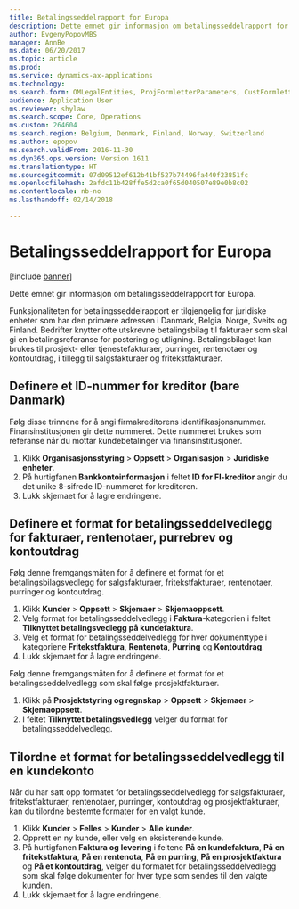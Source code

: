 ```yaml
---
title: Betalingsseddelrapport for Europa
description: Dette emnet gir informasjon om betalingsseddelrapport for Europa.
author: EvgenyPopovMBS
manager: AnnBe
ms.date: 06/20/2017
ms.topic: article
ms.prod: 
ms.service: dynamics-ax-applications
ms.technology: 
ms.search.form: OMLegalEntities, ProjFormletterParameters, CustFormletterParameters
audience: Application User
ms.reviewer: shylaw
ms.search.scope: Core, Operations
ms.custom: 264604
ms.search.region: Belgium, Denmark, Finland, Norway, Switzerland
ms.author: epopov
ms.search.validFrom: 2016-11-30
ms.dyn365.ops.version: Version 1611
ms.translationtype: HT
ms.sourcegitcommit: 07d09512ef612b41bf527b74496fa440f23851fc
ms.openlocfilehash: 2afdc11b428ffe5d2ca0f65d040507e89e0b8c02
ms.contentlocale: nb-no
ms.lasthandoff: 02/14/2018

---
```


# <a name="payment-slip-report-for-europe"></a>Betalingsseddelrapport for Europa

[!include [banner](../includes/banner.md)]

Dette emnet gir informasjon om betalingsseddelrapport for Europa.

Funksjonaliteten for betalingsseddelrapport er tilgjengelig for juridiske enheter som har den primære adressen i Danmark, Belgia, Norge, Sveits og Finland. Bedrifter knytter ofte utskrevne betalingsbilag til fakturaer som skal gi en betalingsreferanse for postering og utligning. Betalingsbilaget kan brukes til prosjekt- eller tjenestefakturaer, purringer, rentenotaer og kontoutdrag, i tillegg til salgsfakturaer og fritekstfakturaer.

## <a name="set-up-a-creditor-id-number-denmark-only"></a>Definere et ID-nummer for kreditor (bare Danmark)
Følg disse trinnene for å angi firmakreditorens identifikasjonsnummer. Finansinstitusjonen gir dette nummeret. Dette nummeret brukes som referanse når du mottar kundebetalinger via finansinstitusjoner.

1.  Klikk **Organisasjonsstyring** &gt; **Oppsett** &gt; **Organisasjon** &gt; **Juridiske enheter**.
2.  På hurtigfanen **Bankkontoinformasjon** i feltet **ID for FI-kreditor** angir du det unike 8-sifrede ID-nummeret for kreditoren.
3.  Lukk skjemaet for å lagre endringene.

## <a name="set-up-a-payment-slip-attachment-format-for-invoices-interest-notes-collection-letters-and-account-statements"></a>Definere et format for betalingsseddelvedlegg for fakturaer, rentenotaer, purrebrev og kontoutdrag
Følg denne fremgangsmåten for å definere et format for et betalingsbilagsvedlegg for salgsfakturaer, fritekstfakturaer, rentenotaer, purringer og kontoutdrag.

1.  Klikk **Kunder** &gt; **Oppsett** &gt; **Skjemaer** &gt; **Skjemaoppsett**.
2.  Velg format for betalingsseddelvedlegg i **Faktura**-kategorien i feltet **Tilknyttet betalingsvedlegg på kundefaktura**.
3.  Velg et format for betalingsseddelvedlegg for hver dokumenttype i kategoriene **Fritekstfaktura**, **Rentenota**, **Purring** og **Kontoutdrag**.
4.  Lukk skjemaet for å lagre endringene.

Følg denne fremgangsmåten for å definere et format for et betalingsseddelvedlegg som skal følge prosjektfakturaer.

1.  Klikk på **Prosjektstyring og regnskap** &gt; **Oppsett** &gt; **Skjemaer** &gt; **Skjemaoppsett**.
2.  I feltet **Tilknyttet betalingsvedlegg** velger du format for betalingsseddelvedlegg.

## <a name="assign-a-payment-slip-attachment-format-to-a-customer-account"></a>Tilordne et format for betalingsseddelvedlegg til en kundekonto
Når du har satt opp formatet for betalingsseddelvedlegg for salgsfakturaer, fritekstfakturaer, rentenotaer, purringer, kontoutdrag og prosjektfakturaer, kan du tilordne bestemte formater for en valgt kunde.

1.  Klikk **Kunder** &gt; **Felles** &gt; **Kunder** &gt; **Alle kunder**.
2.  Opprett en ny kunde, eller velg en eksisterende kunde.
3.  På hurtigfanen **Faktura og levering** i feltene **På en kundefaktura**, **På en fritekstfaktura**, **På en rentenota**, **På en purring**, **På en prosjektfaktura** og **På et kontoutdrag**, velger du formatet for betalingsseddelvedlegg som skal følge dokumenter for hver type som sendes til den valgte kunden.
4.  Lukk skjemaet for å lagre endringene.





